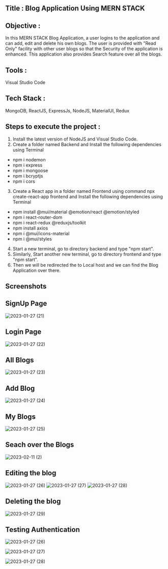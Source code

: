 ## Title : Blog Application Using MERN STACK

## Objective :
In this MERN STACK Blog Application, a user logins to the application and can add, edit and delete his own blogs. The user is provided with "Read Only" facility with other user blogs so that the Security of the application is enhanced. This application also provides Search feature over all the blogs. 

## Tools :
Visual Studio Code


## Tech Stack :
MongoDB, ReactJS, ExpressJs, NodeJS, MaterialUI, Redux


## Steps to execute the project :
1. Install the latest version of NodeJS and Visual Studio Code.
2. Create a folder named Backend and Install the following dependencies using Terminal
  - npm i nodemon
  - npm i express
  - npm i mongoose
  - npm i bcryptjs
  - npm i cors
3. Create a React app in a folder named Frontend using command npx create-react-app frontend and Install the following dependencies using Terminal
  - npm install @mui/material @emotion/react @emotion/styled
  - npm i react-router-dom
  - npm i react-redux @reduxjs/toolkit
  - npm install axios
  - npm i @mui/icons-material
  - npm i @mui/styles
4. Start a new terminal, go to directory backend and type "npm start".
5. Similarly, Start another new terminal, go to directory frontend and type "npm start".
6. Then we will be redirected the to Local host and we can find the Blog Application over there.


Screenshots
-----------


**SignUp Page**
-----------
![2023-01-27 (21)](https://user-images.githubusercontent.com/83487694/215034038-c5386028-a8bc-416e-b4ea-b3d81ce44eed.png)




**Login Page**
-----------
![2023-01-27 (22)](https://user-images.githubusercontent.com/83487694/215034183-5313543c-9b22-47fc-9d14-a3aede4a8972.png)




**All Blogs**
-----------
![2023-01-27 (23)](https://user-images.githubusercontent.com/83487694/215034321-667cd4ef-4309-4622-b8e9-acc19eb2c2de.png)




**Add Blog**
-----------
![2023-01-27 (24)](https://user-images.githubusercontent.com/83487694/215034455-65eb225d-3bc1-4e09-a749-d946d4332e4c.png)




**My Blogs**
-----------
![2023-01-27 (25)](https://user-images.githubusercontent.com/83487694/215034675-b6c84f16-6e80-4e1c-bf19-8f49a6d33f1e.png)



**Seach over the Blogs**
-----------
![2023-02-11 (2)](https://user-images.githubusercontent.com/83487694/218261473-fa0601ec-6964-46f3-8129-0a7fd704bd13.png)




**Editing the blog**
-----------
![2023-01-27 (26)](https://user-images.githubusercontent.com/83487694/215111478-5796c736-8ed0-409a-a7fe-0e522b8a9b34.png)
![2023-01-27 (27)](https://user-images.githubusercontent.com/83487694/215111755-a061b5a2-8a0b-4780-9aef-5dae348cf7f2.png)
![2023-01-27 (28)](https://user-images.githubusercontent.com/83487694/215111913-68433066-f2a7-41fb-8547-03b84f4a74aa.png)






**Deleting the blog**
-----------
![2023-01-27 (29)](https://user-images.githubusercontent.com/83487694/215112174-8fd5acba-8088-46e0-ac9a-43498d14a487.png)






**Testing Authentication**
-----------
![2023-01-27 (26)](https://user-images.githubusercontent.com/83487694/215034966-2684f7fb-7df4-48ca-9a7d-bd02a42bd16e.png)





![2023-01-27 (27)](https://user-images.githubusercontent.com/83487694/215035092-72e623d9-218c-44dc-a864-35a828365a7f.png)





![2023-01-27 (28)](https://user-images.githubusercontent.com/83487694/215035202-8fdf5970-c0ab-4088-b3fb-9b4d6b673fe7.png)





